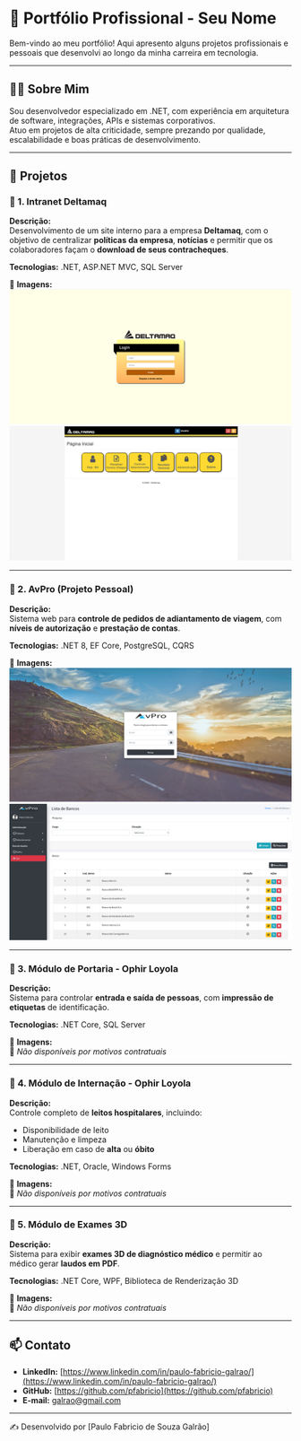 # 💼 Portfólio Profissional - Seu Nome

Bem-vindo ao meu portfólio! Aqui apresento alguns projetos profissionais e pessoais que desenvolvi ao longo da minha carreira em tecnologia.

---

## 👨‍💻 Sobre Mim
Sou desenvolvedor especializado em .NET, com experiência em arquitetura de software, integrações, APIs e sistemas corporativos.  
Atuo em projetos de alta criticidade, sempre prezando por qualidade, escalabilidade e boas práticas de desenvolvimento.

---

## 🚀 Projetos

### 📌 1. Intranet Deltamaq
**Descrição:**  
Desenvolvimento de um site interno para a empresa **Deltamaq**, com o objetivo de centralizar **políticas da empresa**, **notícias** e permitir que os colaboradores façam o **download de seus contracheques**.  

**Tecnologias:** .NET, ASP.NET MVC, SQL Server  

📸 **Imagens:**  
![Intranet - Login](imagens/delta_1.fw.png)  
![Intranet - Home](imagens/delta_2.fw.png)  

---

### 📌 2. AvPro (Projeto Pessoal)
**Descrição:**  
Sistema web para **controle de pedidos de adiantamento de viagem**, com **níveis de autorização** e **prestação de contas**.  

**Tecnologias:** .NET 8, EF Core, PostgreSQL, CQRS  

📸 **Imagens:**  
![AvPro - Login](imagens/avpro_1.fw.png)  
![AvPro - Llista de Bancos](imagens/avpro_2.fw.png)  

---

### 📌 3. Módulo de Portaria - Ophir Loyola
**Descrição:**  
Sistema para controlar **entrada e saída de pessoas**, com **impressão de etiquetas** de identificação.  

**Tecnologias:** .NET Core, SQL Server  

📸 **Imagens:**  
🚫 *Não disponíveis por motivos contratuais*  

---

### 📌 4. Módulo de Internação - Ophir Loyola
**Descrição:**  
Controle completo de **leitos hospitalares**, incluindo:  
- Disponibilidade de leito  
- Manutenção e limpeza  
- Liberação em caso de **alta** ou **óbito**  

**Tecnologias:** .NET, Oracle, Windows Forms  

📸 **Imagens:**  
🚫 *Não disponíveis por motivos contratuais*  

---

### 📌 5. Módulo de Exames 3D
**Descrição:**  
Sistema para exibir **exames 3D de diagnóstico médico** e permitir ao médico gerar **laudos em PDF**.  

**Tecnologias:** .NET Core, WPF, Biblioteca de Renderização 3D  

📸 **Imagens:**  
🚫 *Não disponíveis por motivos contratuais*  

---

## 📫 Contato
- **LinkedIn:** [https://www.linkedin.com/in/paulo-fabricio-galrao/](https://www.linkedin.com/in/paulo-fabricio-galrao/)  
- **GitHub:** [https://github.com/pfabricio](https://github.com/pfabricio)  
- **E-mail:** [galrao@gmail.com](mailto:galrao@gmail.com)

---
✍️ Desenvolvido por [Paulo Fabricio de Souza Galrão]
